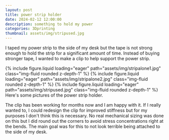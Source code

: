 ```yaml
---
layout: post
title: power strip holder
date: 2024-02-12 12:00:00
description: something to hold my power
categories: 3Dprinting
thumbnail: assets/img/stripused.jpg
---
```


I taped my power strip to the side of my desk but the tape is not strong enough to hold the strip for a significant amount of time. Instead of buying stronger tape, I wanted to make a clip to help support the power strip.

<swiper-container keyboard="true" navigation="true" pagination="true" pagination-clickable="true" pagination-dynamic-bullets="true" rewind="true">
  <swiper-slide>{% include figure.liquid loading="eager" path="assets/img/stripalone1.jpg" class="img-fluid rounded z-depth-1" %}</swiper-slide>
  <swiper-slide>{% include figure.liquid loading="eager" path="assets/img/stripalone2.jpg" class="img-fluid rounded z-depth-1" %}</swiper-slide>
  <swiper-slide>{% include figure.liquid loading="eager" path="assets/img/stripused.jpg" class="img-fluid rounded z-depth-1" %}</swiper-slide>
</swiper-container>
<div class="caption">
    Here's some pictures of the power strip holder.
</div>

The clip has been working for months now and I am happy with it. If I really wanted to, I could redesign the clip for improved stiffness but for my purposes I don't think this is necessary. No real mechanical sizing was done on this but I did round out the corners to avoid stress concentrations right at the bends. The main goal was for this to not look terrible being attached to the side of my desk.